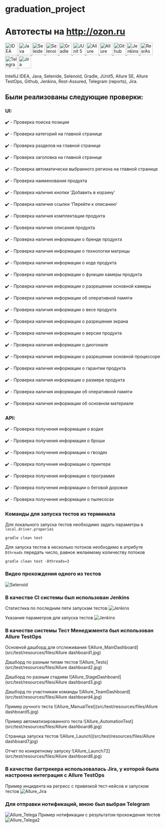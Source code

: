 # graduation_project
# Автотесты на http://ozon.ru

<a href="https://www.jetbrains.com/idea/">
    <img src="https://starchenkov.pro/qa-guru/img/skills/Intelij_IDEA.svg" width="40" height="40"  alt="IDEA"/>
</a>
<a href="https://www.jetbrains.com/idea/">
    <img src="https://starchenkov.pro/qa-guru/img/skills/Java.svg" width="40" height="40"  alt="Java"/>
</a>
<a href="https://www.jetbrains.com/idea/">
    <img src="https://starchenkov.pro/qa-guru/img/skills/Selenide.svg" width="40" height="40"  alt="Seleide"/>
</a>
<a href="https://www.jetbrains.com/idea/">
    <img src="https://starchenkov.pro/qa-guru/img/skills/Selenoid.svg" width="40" height="40"  alt="Selenoid"/>
</a>
<a href="https://www.jetbrains.com/idea/">
    <img src="https://starchenkov.pro/qa-guru/img/skills/Gradle.svg" width="40" height="40"  alt="Gradle"/>
</a>
<a href="https://www.jetbrains.com/idea/">
    <img src="https://starchenkov.pro/qa-guru/img/skills/JUnit5.svg" width="40" height="40"  alt="JUnit 5"/>
</a>
<a href="https://www.jetbrains.com/idea/">
    <img src="https://starchenkov.pro/qa-guru/img/skills/Allure_Report.svg" width="40" height="40"  alt="Allure SE"/>
</a>
<a href="https://www.jetbrains.com/idea/">
    <img src="https://starchenkov.pro/qa-guru/img/skills/Allure_EE.svg" width="40" height="40"  alt="Allure EE"/>
</a>
<a href="https://www.jetbrains.com/idea/">
    <img src="https://starchenkov.pro/qa-guru/img/skills/Github.svg" width="40" height="40"  alt="Github"/>
</a>
<a href="https://www.jetbrains.com/idea/">
    <img src="https://starchenkov.pro/qa-guru/img/skills/Jenkins.svg" width="40" height="40"  alt="Jenkins"/>
</a>
<a href="https://www.jetbrains.com/idea/">
    <img src="https://starchenkov.pro/qa-guru/img/skills/Rest-Assured.svg" width="40" height="40"  alt="ResrAssured"/>
</a>
<a href="https://www.jetbrains.com/idea/">
    <img src="https://starchenkov.pro/qa-guru/img/skills/Telegram.svg" width="40" height="40"  alt="Telegram"/>
</a>
<a href="https://www.jetbrains.com/idea/">
    <img src="https://starchenkov.pro/qa-guru/img/skills/Jira.svg" width="40" height="40"  alt="Jira"/>
</a>

IntelliJ IDEA, Java, Selenide, Selenoid, Gradle, JUnit5, Allure SE, Allure TestOps, Github, Jenkins, Rest-Assured, Telegram (reports), Jira.

## Были реализованы следующие проверки:
### UI:

:heavy_check_mark: - Проверка поиска позиции

:heavy_check_mark: - Проверка категорий на главной странице

:heavy_check_mark: - Проверка разделов на главной странице

:heavy_check_mark: - Проверка заголовка на главной странице

:heavy_check_mark: - Проверка автоматически выбранного региона на главной странице

:heavy_check_mark: - Проверка наименования продукта

:heavy_check_mark: - Проверка наличия кнопки 'Добавить в корзину'

:heavy_check_mark: - Проверка наличия ссылки 'Перейти к описанию'

:heavy_check_mark: - Проверка наличия комплектации продукта

:heavy_check_mark: - Проверка наличия описания продукта

:heavy_check_mark: - Проверка наличия информации о бренде продукта

:heavy_check_mark: - Проверка наличия информации о технологии матрицы

:heavy_check_mark: - Проверка наличия информации о коде продукта

:heavy_check_mark: - Проверка наличия информации о функции камеры продукта

:heavy_check_mark: - Проверка наличия информации о разрешении основной камеры

:heavy_check_mark: - Проверка наличия информации об оперативной памяти

:heavy_check_mark: - Проверка наличия информации о весе продукта

:heavy_check_mark: - Проверка наличия информации о разрешении экрана

:heavy_check_mark: - Проверка наличия информации о версии продукта

:heavy_check_mark: - Проверка наличия информации о диогонале

:heavy_check_mark: - Проверка наличия информации о разрешении основной процессоре

:heavy_check_mark: - Проверка наличия информации о гарантии продукта

:heavy_check_mark: - Проверка наличия информации о размере продукта

:heavy_check_mark: - Проверка наличия информации об оперативной памяти

:heavy_check_mark: - Проверка наличия информации об основном материале

### API:

:heavy_check_mark: - Проверка получения информации о водке

:heavy_check_mark: - Проверка получения информации о броши

:heavy_check_mark: - Проверка получения информации о гвоздях

:heavy_check_mark: - Проверка получения информации о принтере

:heavy_check_mark: - Проверка получения информации о программе

:heavy_check_mark: - Проверка получения информации о беговой дорожке

:heavy_check_mark: - Проверка получения информации о пылесосах

### Команды для запуска тестов из терминала
Для локального запуска тестов необходимо задать параметры в `local.driver.properies`
```
gradle clean test
```
Для запуска тестов в несколько потоков необходимо в атрибуте `Dthreads` передать число, равное желаемому количеству потоков
```
gradle clean test -Dthreads=3
```

### Видео прохождения одного из тестов
![Selenoid](src/test/resources/files/Selenoid.gif)

### В качестве CI системы был использован Jenkins
Статистика по последним пяти запускам тестов
![Jenkins](src/test/resources/files/Jenkins.jpg)

Указание параметров для запуска тестов
![Jenkins](src/test/resources/files/Jenkins1.jpg)

### В качестве системы Тест Менеджмента был использован Allure TestOps
Основной дашборд для отслеживания
![Allure_MainDashboard](src/test/resources/files/Allure dashboard1.jpg)

Дашборд по разным типам тестов
![Allure_Tests](src/test/resources/files/Allure dashboard2.jpg)

Дашборд по разным стадиям
![Allure_StageDashboard](src/test/resources/files/Allure dashboard3.jpg)

Дашборд по участникам команды
![Allure_TeamDashboard](src/test/resources/files/Allure dashboard4.jpg)

Пример ручного теста
![Allure_ManualTest](src/test/resources/files/Allure dashboard5.jpg)

Пример автоматизированного теста
![Allure_AutomationTest](src/test/resources/files/Allure dashboard6.jpg)

Страница запуска тестов
![Allure_Launch](src/test/resources/files/Allure dashboard7.jpg)

Отчет по конкретному запуску
![Allure_Launch72](src/test/resources/files/Allure dashboard8.jpg)

### В качестве багтрекера использовалась Jira, у которой была настроена интеграция с Allure TestOps
Пример инцидента на регресс с привязкой тест-кейсов и запуском тестов
![Allure_Jira](src/test/resources/files/JIRA.jpg)

### Для отправки нотификаций, мною был выбран Telegram
![Allure_Telega](src/test/resources/files/Notifications.gif)
Пример нотификации с результатом прохождения тестов
![Allure_Telega2](src/test/resources/files/Notifications.jpg)
